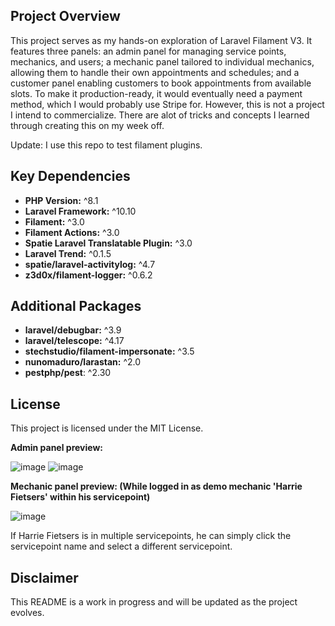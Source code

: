 ## Project Overview

This project serves as my hands-on exploration of Laravel Filament V3. It features three panels: an admin panel for managing service points, mechanics, and users; a mechanic panel tailored to individual mechanics, allowing them to handle their own appointments and schedules; and a customer panel enabling customers to book appointments from available slots. To make it production-ready, it would eventually need a payment method, which I would probably use Stripe for. However, this is not a project I intend to commercialize. There are alot of tricks and concepts I learned through creating this on my week off.

Update: I use this repo to test filament plugins.

## Key Dependencies

- **PHP Version:** ^8.1
- **Laravel Framework:** ^10.10
- **Filament:** ^3.0
- **Filament Actions:** ^3.0
- **Spatie Laravel Translatable Plugin:** ^3.0
- **Laravel Trend:** ^0.1.5
- **spatie/laravel-activitylog:** ^4.7
- **z3d0x/filament-logger:** ^0.6.2

## Additional Packages

- **laravel/debugbar:** ^3.9
- **laravel/telescope:** ^4.17
- **stechstudio/filament-impersonate:** ^3.5
- **nunomaduro/larastan:** ^2.0
- **pestphp/pest**: ^2.30

## License

This project is licensed under the MIT License.

**Admin panel preview:**

![image](https://github.com/minuut/laravel-filament-bike-repair-app/assets/70378641/021f6a7f-7b11-492e-903a-b2d56b5a2efc)
![image](https://github.com/minuut/laravel-filament-bike-repair-app/assets/70378641/c1b5ee00-8b84-46a8-9e6f-9a5ed59bc0ed)


**Mechanic panel preview: (While logged in as demo mechanic 'Harrie Fietsers' within his servicepoint)**

![image](https://github.com/minuut/BikeHub/assets/70378641/5e3a9395-5e3c-4ff3-999f-4923878717d8)

If Harrie Fietsers is in multiple servicepoints, he can simply click the servicepoint name and select a different servicepoint.

## Disclaimer

This README is a work in progress and will be updated as the project evolves.



